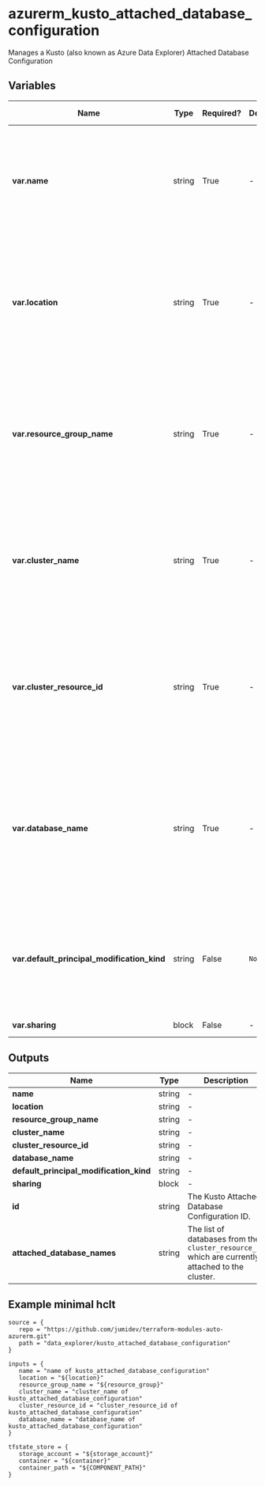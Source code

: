 # azurerm_kusto_attached_database_configuration

Manages a Kusto (also known as Azure Data Explorer) Attached Database Configuration

## Variables

| Name | Type | Required? |  Default  |  possible values |  Description |
| ---- | ---- | --------- |  ----------- | ----------- | ----------- |
| **var.name** | string | True | -  |  -  |  The name of the Kusto Attached Database Configuration to create. Changing this forces a new resource to be created. | 
| **var.location** | string | True | -  |  -  |  Specifies the location of the Kusto Cluster for which the configuration will be created. Changing this forces a new resource to be created. | 
| **var.resource_group_name** | string | True | -  |  -  |  Specifies the resource group of the Kusto Cluster for which the configuration will be created. Changing this forces a new resource to be created. | 
| **var.cluster_name** | string | True | -  |  -  |  Specifies the name of the Kusto Cluster for which the configuration will be created. Changing this forces a new resource to be created. | 
| **var.cluster_resource_id** | string | True | -  |  -  |  The resource id of the cluster where the databases you would like to attach reside. Changing this forces a new resource to be created. | 
| **var.database_name** | string | True | -  |  -  |  The name of the database which you would like to attach, use * if you want to follow all current and future databases. Changing this forces a new resource to be created. | 
| **var.default_principal_modification_kind** | string | False | `None`  |  `None`, `Replace`, `Union`  |  The default principals modification kind. Valid values are: `None` (default), `Replace` and `Union`. Defaults to `None`. | 
| **var.sharing** | block | False | -  |  -  |  A `sharing` block. | 



## Outputs

| Name | Type | Description |
| ---- | ---- | --------- | 
| **name** | string  | - | 
| **location** | string  | - | 
| **resource_group_name** | string  | - | 
| **cluster_name** | string  | - | 
| **cluster_resource_id** | string  | - | 
| **database_name** | string  | - | 
| **default_principal_modification_kind** | string  | - | 
| **sharing** | block  | - | 
| **id** | string  | The Kusto Attached Database Configuration ID. | 
| **attached_database_names** | string  | The list of databases from the `cluster_resource_id` which are currently attached to the cluster. | 

## Example minimal hclt

```hcl
source = {
   repo = "https://github.com/jumidev/terraform-modules-auto-azurerm.git" 
   path = "data_explorer/kusto_attached_database_configuration" 
}

inputs = {
   name = "name of kusto_attached_database_configuration" 
   location = "${location}" 
   resource_group_name = "${resource_group}" 
   cluster_name = "cluster_name of kusto_attached_database_configuration" 
   cluster_resource_id = "cluster_resource_id of kusto_attached_database_configuration" 
   database_name = "database_name of kusto_attached_database_configuration" 
}

tfstate_store = {
   storage_account = "${storage_account}" 
   container = "${container}" 
   container_path = "${COMPONENT_PATH}" 
}


```